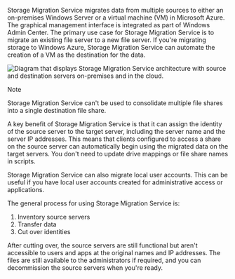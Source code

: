 Storage Migration Service migrates data from multiple sources to either an on-premises Windows Server or a virtual machine (VM) in Microsoft Azure. The graphical management interface is integrated as part of Windows Admin Center. The primary use case for Storage Migration Service is to migrate an existing file server to a new file server. If you're migrating storage to Windows Azure, Storage Migration Service can automate the creation of a VM as the destination for the data.

![Diagram that displays Storage Migration Service architecture with source and destination servers on-premises and in the cloud.](../media/storage-migration-service-diagram.png)

> [!NOTE]
> Storage Migration Service can't be used to consolidate multiple file shares into a single destination file share.

A key benefit of Storage Migration Service is that it can assign the identity of the source server to the target server, including the server name and the server IP addresses. This means that clients configured to access a share on the source server can automatically begin using the migrated data on the target servers. You don't need to update drive mappings or file share names in scripts.

Storage Migration Service can also migrate local user accounts. This can be useful if you have local user accounts created for administrative access or applications.

The general process for using Storage Migration Service is:

1. Inventory source servers
1. Transfer data
1. Cut over identities

After cutting over, the source servers are still functional but aren't accessible to users and apps at the original names and IP addresses. The files are still available to the administrators if required, and you can decommission the source servers when you're ready.
